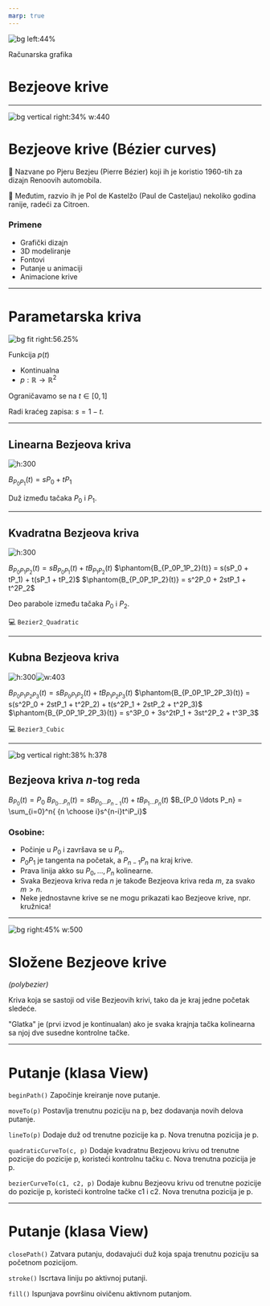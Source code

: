 ```yaml
---
marp: true
---
```

<style>
  img[alt~='center'] {
    display: block;
    margin-left: auto;
    margin-right: auto;
  }
</style>

<!-- _backgroundColor: #222 -->
<!-- _color:           #eee -->
![bg left:44%](Spline_(PSF).png)

Računarska grafika
# Bezjeove krive

---

![bg vertical right:34% w:440](vectore.png)

# Bezjeove krive (Bézier curves)

🚗 Nazvane po Pjeru Bezjeu (Pierre Bézier) koji ih je koristio 1960-tih za dizajn Renoovih automobila.

🚙 Međutim, razvio ih je Pol de Kastelžo (Paul de Casteljau) nekoliko godina ranije, radeći za Citroen.

### Primene
- Grafički dizajn
- 3D modeliranje  
- Fontovi
- Putanje u animaciji
- Animacione krive

---

# Parametarska kriva

![bg fit right:56.25%](parametric.svg)

Funkcija $p(t)$
- Kontinualna
- $p : \mathbb{R} \rightarrow \mathbb{R}^2$

Ograničavamo se na
$t \in [0,1]$

Radi kraćeg zapisa:
$s = 1-t$.

---

## Linearna Bezjeova kriva

<!-- Staviti animaciju za prezentaciju, samo jedan frame za pdf slajdove -->
![h:300](Bezier_1_big.gif)

$B_{P_0P_1}(t) = sP_0 + tP_1$

Duž između tačaka $P_0$ i $P_1$.

---

## Kvadratna Bezjeova kriva

<!-- Staviti animaciju za prezentaciju, samo jedan frame za pdf slajdove -->
![h:300](Bezier_2_big.gif)

$B_{P_0P_1P_2}(t) = sB_{P_0P_1}(t) + tB_{P_1P_2}(t)$
$\phantom{B_{P_0P_1P_2}(t)} = s(sP_0 + tP_1) + t(sP_1 + tP_2)$
$\phantom{B_{P_0P_1P_2}(t)} = s^2P_0 + 2stP_1 + t^2P_2$

Deo parabole između tačaka $P_0$ i $P_2$.

💻 `Bezier2_Quadratic`

---


## Kubna Bezjeova kriva

<!-- Staviti animaciju za prezentaciju, samo jedan frame za pdf slajdove -->
![h:300](Bezier_3_big.gif)![w:403](Bezier_basis.svg)

$B_{P_0P_1P_2P_3}(t) = sB_{P_0P_1P_2}(t) + tB_{P_1P_2P_3}(t)$
$\phantom{B_{P_0P_1P_2P_3}(t)} = s(s^2P_0 + 2stP_1 + t^2P_2) + t(s^2P_1 + 2stP_2 + t^2P_3)$
$\phantom{B_{P_0P_1P_2P_3}(t)} = s^3P_0 + 3s^2tP_1 + 3st^2P_2 + t^3P_3$


💻 `Bezier3_Cubic`

---

<!-- Staviti animaciju za prezentaciju, samo jedan frame za pdf slajdove -->
![bg vertical right:38% h:378](BezierCurve.gif)

## Bezjeova kriva $n$-tog reda

$B_{P_0}(t) = P_0$
$B_{P_0 \ldots P_n}(t) = sB_{P_0 \ldots P_{n-1}}(t) + tB_{P_1 \ldots P_n}(t)$
$B_{P_0 \ldots P_n} = \sum_{i=0}^n{ {n \choose i}s^{n-i}t^iP_i}$

### Osobine:

- Počinje u $P_0$ i završava se u $P_n$.
- $P_0P_1$ je tangenta na početak, a $P_{n-1}P_n$ na kraj krive.
- Prava linija akko su $P_0, \ldots, P_n$ kolinearne.
- Svaka Bezjeova kriva reda $n$ je takođe Bezjeova kriva reda $m$, za svako $m > n$.
- Neke jednostavne krive se ne mogu prikazati kao Bezjeove krive, npr. kružnica!

---

![bg right:45% w:500](Beziergon.svg)

# Složene Bezjeove krive
_(polybezier)_

Kriva koja se sastoji od više Bezjeovih krivi, tako da je kraj jedne početak sledeće.

"Glatka" je (prvi izvod je kontinualan) ako je svaka krajnja tačka kolinearna sa njoj dve susedne kontrolne tačke.

<!--
I prvi i drugi izvod su kontinualani ako važi prethodno, uz to da su rastojanja do dve susedne kontrolne tačake jednake.
Ovo sam "proverio" računski, deluje ok.
-->


---

# Putanje (klasa View)

`beginPath()`
Započinje kreiranje nove putanje.

`moveTo(p)`
Postavlja trenutnu poziciju na p, bez dodavanja novih delova putanje.

`lineTo(p)`
Dodaje duž od trenutne pozicije ka p. Nova trenutna pozicija je p.

`quadraticCurveTo(c, p)`
Dodaje kvadratnu Bezjeovu krivu od trenutne pozicije do pozicije p, koristeći kontrolnu tačku c. Nova trenutna pozicija je p.

`bezierCurveTo(c1, c2, p)`
Dodaje kubnu Bezjeovu krivu od trenutne pozicije do pozicije p, koristeći kontrolne tačke c1 i c2. Nova trenutna pozicija je p.

---

# Putanje (klasa View)

`closePath()`
Zatvara putanju, dodavajući duž koja spaja trenutnu poziciju sa početnom pozicijom.

`stroke()`
Iscrtava liniju po aktivnoj putanji.

`fill()`
Ispunjava površinu oivičenu aktivnom putanjom.
